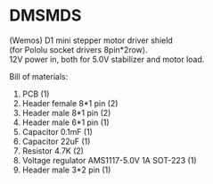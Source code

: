 # DMSMDS
(Wemos) D1 mini stepper motor driver shield <br> (for Pololu socket drivers 8pin*2row).
<br>
12V power in, both for 5.0V stabilizer and motor load.
<br>

Bill of materials:<br>
1. PCB (1)<br>
2. Header female 8*1 pin (2)<br>
3. Header male 8*1 pin (2)<br>
4. Header male 6*1 pin (1)<br>
5. Capacitor 0.1mF (1)<br>
6. Capacitor 22uF (1)<br>
7. Resistor 4.7K (2)<br>
8. Voltage regulator AMS1117-5.0V 1A SOT-223 (1)<br>
9. Header male 3*2 pin (1)<br>
